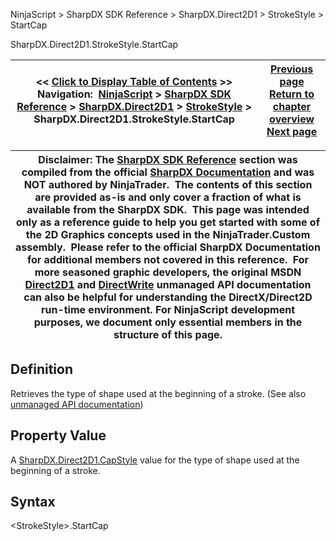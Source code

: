 ﻿
NinjaScript \> SharpDX SDK Reference \> SharpDX.Direct2D1 \> StrokeStyle \> StartCap

SharpDX.Direct2D1\.StrokeStyle.StartCap

| \<\< [Click to Display Table of Contents](sharpdx_direct2d1_strokestyle_startcap.md) \>\> **Navigation:**     [NinjaScript](ninjascript.md) \> [SharpDX SDK Reference](sharpdx_sdk_reference.md) \> [SharpDX.Direct2D1](sharpdx_direct2d1.md) \> [StrokeStyle](sharpdx_direct2d1_strokestyle.md) \> SharpDX.Direct2D1\.StrokeStyle.StartCap | [Previous page](sharpdx_direct2d1_strokestyle_miterlimit.md) [Return to chapter overview](sharpdx_direct2d1_strokestyle.md) [Next page](sharpdx_direct2d1_strokestyleproperties.md) |
| --- | --- |

| Disclaimer: The [SharpDX SDK Reference](sharpdx_sdk_reference.md) section was compiled from the official [SharpDX Documentation](http://sharpdx.org/) and was NOT authored by NinjaTrader.  The contents of this section are provided as\-is and only cover a fraction of what is available from the SharpDX SDK.  This page was intended only as a reference guide to help you get started with some of the 2D Graphics concepts used in the NinjaTrader.Custom assembly.  Please refer to the official SharpDX Documentation for additional members not covered in this reference.  For more seasoned graphic developers, the original MSDN [Direct2D1](https://msdn.microsoft.com/en-us/library/windows/desktop/dd370990.aspx) and [DirectWrite](https://msdn.microsoft.com/en-us/library/windows/desktop/dd368038.aspx) unmanaged API documentation can also be helpful for understanding the DirectX/Direct2D run\-time environment. For NinjaScript development purposes, we document only essential members in the structure of this page. |
| --- |

## Definition
Retrieves the type of shape used at the beginning of a stroke. 
(See also [unmanaged API documentation](https://msdn.microsoft.com/en-us/library/dd372244.aspx))
 
## Property Value
A [SharpDX.Direct2D1\.CapStyle](sharpdx_direct2d1_capstyle.md) value for the type of shape used at the beginning of a stroke.
 
## Syntax
\<StrokeStyle\>.StartCap
## 
## 
